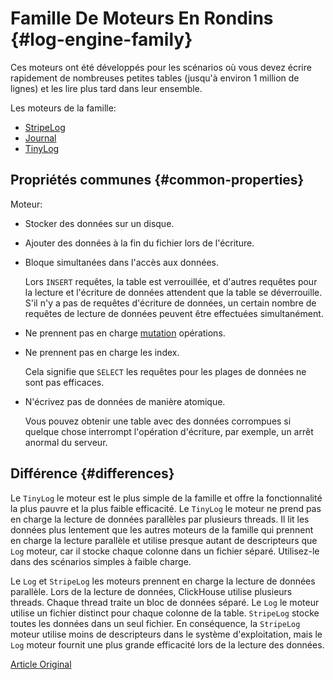 # Famille De Moteurs En Rondins {#log-engine-family}

Ces moteurs ont été développés pour les scénarios où vous devez écrire rapidement de nombreuses petites tables (jusqu'à environ 1 million de lignes) et les lire plus tard dans leur ensemble.

Les moteurs de la famille:

-   [StripeLog](stripelog.md)
-   [Journal](log.md)
-   [TinyLog](tinylog.md)

## Propriétés communes {#common-properties}

Moteur:

-   Stocker des données sur un disque.

-   Ajouter des données à la fin du fichier lors de l'écriture.

-   Bloque simultanées dans l'accès aux données.

    Lors `INSERT` requêtes, la table est verrouillée, et d'autres requêtes pour la lecture et l'écriture de données attendent que la table se déverrouille. S'il n'y a pas de requêtes d'écriture de données, un certain nombre de requêtes de lecture de données peuvent être effectuées simultanément.

-   Ne prennent pas en charge [mutation](../../query_language/alter.md#alter-mutations) opérations.

-   Ne prennent pas en charge les index.

    Cela signifie que `SELECT` les requêtes pour les plages de données ne sont pas efficaces.

-   N'écrivez pas de données de manière atomique.

    Vous pouvez obtenir une table avec des données corrompues si quelque chose interrompt l'opération d'écriture, par exemple, un arrêt anormal du serveur.

## Différence {#differences}

Le `TinyLog` le moteur est le plus simple de la famille et offre la fonctionnalité la plus pauvre et la plus faible efficacité. Le `TinyLog` le moteur ne prend pas en charge la lecture de données parallèles par plusieurs threads. Il lit les données plus lentement que les autres moteurs de la famille qui prennent en charge la lecture parallèle et utilise presque autant de descripteurs que `Log` moteur, car il stocke chaque colonne dans un fichier séparé. Utilisez-le dans des scénarios simples à faible charge.

Le `Log` et `StripeLog` les moteurs prennent en charge la lecture de données parallèle. Lors de la lecture de données, ClickHouse utilise plusieurs threads. Chaque thread traite un bloc de données séparé. Le `Log` le moteur utilise un fichier distinct pour chaque colonne de la table. `StripeLog` stocke toutes les données dans un seul fichier. En conséquence, la `StripeLog` moteur utilise moins de descripteurs dans le système d'exploitation, mais le `Log` moteur fournit une plus grande efficacité lors de la lecture des données.

[Article Original](https://clickhouse.tech/docs/en/operations/table_engines/log_family/) <!--hide-->
